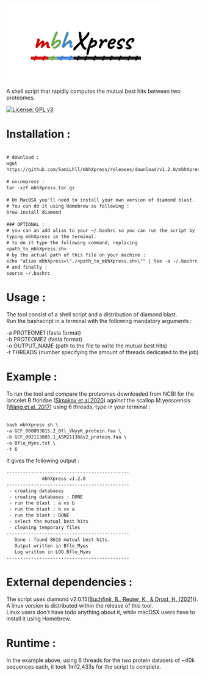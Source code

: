  
<img src="https://github.com/SamiLhll/mbhXpress/blob/d6f560933a94f1caafbb4c70a15d23d74746173f/inst/img/mbhXpress_cover.png" alt="mbhXpress" width="400"/>
 
A shell script that rapidly computes the mutual best hits between two proteomes.  

[![License: GPL v3](https://img.shields.io/badge/License-GPLv3-blue.svg)](https://www.gnu.org/licenses/gpl-3.0)

# Installation :

```{bash}

# download :
wget https://github.com/SamiLhll/mbhXpress/releases/download/v1.2.0/mbhXpress.tar.gz

# uncompress :
tar -xzf mbhXpress.tar.gz

# On MacOSX you'll need to install your own version of diamond blast.   
# You can do it using Homebrew as following :
brew install diamond

### OPTIONAL :
# you can an add alias to your ~/.bashrc so you can run the script by typing mbhXpress in the terminal.   
# to do it type the following command, replacing <path_to_mbhXpress.sh> 
# by the actual path of this file on your machine :
echo "alias mbhXpress=\"./<path_to_mbhXpress.sh>\"" | tee -a ~/.bashrc
# and finally :
source ~/.bashrc

```

# Usage : 

The tool consist of a shell script and a distribution of diamond blast.   
Run the bashscript in a terminal with the following mandatory arguments :   

-a PROTEOME1 (fasta format)   
-b PROTEOME2 (fasta format)   
-o OUTPUT_NAME (path to the file to write the mutual best hits)   
-t THREADS (number specifying the amount of threads dedicated to the job)   

# Example : 

To run the tool and compare the proteomes downloaded from NCBI for the lancelet B.floridae ([Simakov et al.2020](https://doi.org/10.1038/s41559-020-1156-z)) against the scallop M.yessoensis ([Wang et al. 2017](https://doi.org/10.1038/s41559-017-0120)) using 6 threads, type in your terminal :

```{bash}

bash mbhXpress.sh \
-a GCF_000003815.2_Bfl_VNyyK_protein.faa \
-b GCF_002113885.1_ASM211388v2_protein.faa \
-o Bflo_Myes.txt \
-t 6

```
It gives the following output :   

```{bash}
---------------------------------------------
             mbhXpress v1.2.0
---------------------------------------------
 - creating databases
 - creating databases : DONE
 - run the blast : a vs b
 - run the blast : b vs a
 - run the blast : DONE
 - select the mutual best hits
 - cleaning temporary files
---------------------------------------------
   Done : found 8616 mutual best hits.
   Output written in Bflo_Myes
   Log written in LOG.Bflo_Myes
---------------------------------------------
```

# External dependencies :

The script uses diamond v2.0.15([Buchfink, B., Reuter, K., & Drost, H. (2021)](https://doi.org/10.1038/s41592-021-01101-x)).   
A linux version is distributed within the release of this tool.   
Linux users don't have todo anything about it, while macOSX users have to install it using Homebrew.


# Runtime :

In the example above, using 6 threads for the two protein datasets of ~40k sequences each, it took 1m12,433s for the script to complete.

